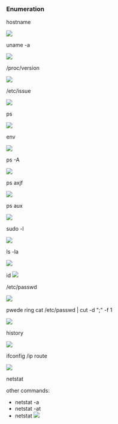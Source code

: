 ### Enumeration


hostname

![](../img/Pasted%20image%2020220912083702.png)

uname -a

![](../img/Pasted%20image%2020220912083730.png)

/proc/version

![](../img/Pasted%20image%2020220912083847.png)

/etc/issue

![](../img/Pasted%20image%2020220912083923.png)

ps

![](../img/Pasted%20image%2020220912084841.png)

env

![](../img/Pasted%20image%2020220912090134.png)

ps -A

![](../img/Pasted%20image%2020220912090346.png)

ps axjf

![](../img/Pasted%20image%2020220912090429.png)

ps aux

![](../img/Pasted%20image%2020220912090528.png)

sudo -l

![](../img/Pasted%20image%2020220912090612.png)

ls -la

![](../img/Pasted%20image%2020220912091404.png)

id
![](../img/Pasted%20image%2020220912091431.png)

/etc/passwd

![](../img/Pasted%20image%2020220912091505.png)

pwede ring cat /etc/passwd | cut -d ";" -f 1

![](../img/Pasted%20image%2020220912092432.png)

history

![](../img/Pasted%20image%2020220912092509.png)

ifconfig /ip route

![](../img/Pasted%20image%2020220912092606.png)

netstat

other commands:
- netstat -a
- netstat -at
- netstat 
![](../img/Pasted%20image%2020220912094757.png)